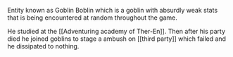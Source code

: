 Entity known as Goblin Boblin which is a goblin with absurdly weak stats that is being encountered at random throughout the game.

He studied at the [[Adventuring academy of Ther-En]]. 
Then after his party died he joined goblins to stage a ambush on [[third party]] which failed and he dissipated to nothing.

